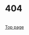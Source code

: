 <html>
<head>
    <meta charset="UTF-8">
    <meta name="viewport" content="width=device-width">
    <meta name="description" content="404">
</head>
<body>
    <h1>404</h1>
    <br>
    <a href="https://yoshisato22.github.io/">Top page</a>
</body>
</html>
